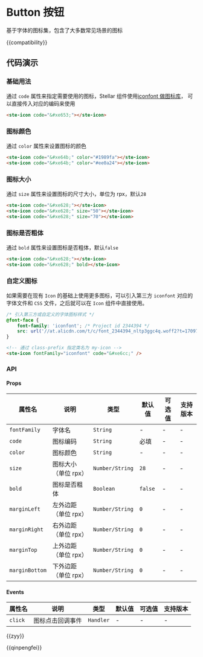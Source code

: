 # Button 按钮

基于字体的图标集，包含了大多数常见场景的图标

{{compatibility}}

## 代码演示

### 基础用法

通过 `code` 属性来指定需要使用的图标，Stellar 组件使用[iconfont 做图标库](https://at.alicdn.com/t/c/font_4041637_pivqtx3f1mq.json?spm=a313x.manage_type_myprojects.i1.49.f7ba3a81fFvJ6W&file=font_4041637_pivqtx3f1mq.json)，
可以直接传入对应的编码来使用

```html
<ste-icon code="&#xe653;"></ste-icon>
```

### 图标颜色

通过 `color` 属性来设置图标的颜色

```html
<ste-icon code="&#xe64b;" color="#1989fa"></ste-icon>
<ste-icon code="&#xe64b;" color="#ee0a24"></ste-icon>
```

### 图标大小

通过 `size` 属性来设置图标的尺寸大小，单位为 rpx，默认`28`

```html
<ste-icon code="&#xe628;"></ste-icon>
<ste-icon code="&#xe628;" size="50"></ste-icon>
<ste-icon code="&#xe628;" size="70"></ste-icon>
```

### 图标是否粗体

通过 `bold` 属性来设置图标是否粗体，默认`false`

```html
<ste-icon code="&#xe628;"></ste-icon>
<ste-icon code="&#xe628;" bold></ste-icon>
```

### 自定义图标

如果需要在现有 `Icon` 的基础上使用更多图标，可以引入第三方 `iconfont` 对应的字体文件和 `CSS` 文件，之后就可以在 `Icon` 组件中直接使用。

```css
/* 引入第三方或自定义的字体图标样式 */
@font-face {
	font-family: 'iconfont'; /* Project id 2344394 */
	src: url('//at.alicdn.com/t/c/font_2344394_nltp3ggc4q.woff2?t=1709779088427') format('woff2');
}
```

```html
<!-- 通过 class-prefix 指定类名为 my-icon -->
<ste-icon fontFamily="iconfont" code="&#xe6cc;" />
```

### API

#### Props

| 属性名         | 说明                 | 类型            | 默认值  | 可选值 | 支持版本 |
| -------------- | -------------------- | --------------- | ------- | ------ | -------- |
| `fontFamily`   | 字体名               | `String`        | -       | -      | -        |
| `code`         | 图标编码             | `String`        | 必填    | -      | -        |
| `color`        | 图标颜色             | `String`        | -       | -      | -        |
| `size`         | 图标大小（单位 rpx） | `Number/String` | `28`    | -      | -        |
| `bold`         | 图标是否粗体         | `Boolean`       | `false` | -      | -        |
| `marginLeft`   | 左外边距（单位 rpx） | `Number/String` | `0`     | -      | -        |
| `marginRight`  | 右外边距（单位 rpx） | `Number/String` | `0`     | -      | -        |
| `marginTop`    | 上外边距（单位 rpx） | `Number/String` | `0`     | -      | -        |
| `marginBottom` | 下外边距（单位 rpx） | `Number/String` | `0`     | -      | -        |

#### Events

| 属性名  | 说明             | 类型      | 默认值 | 可选值 | 支持版本 |
| ------- | ---------------- | --------- | ------ | ------ | -------- |
| `click` | 图标点击回调事件 | `Handler` | -      | -      | -        |

{{zyy}}

{{qinpengfei}}
